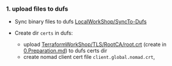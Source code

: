 ### 1. upload files to dufs
- Sync binary files to dufs [LocalWorkShop/SyncTo-Dufs](../../LocalWorkShop/SyncTo-Dufs)

- Create dir `certs` in dufs: 
  - upload [TerraformWorkShop/TLS/RootCA/root.crt](../../TerraformWorkShop/TLS/RootCA/root.crt) (create in [0.Preparation.md](0.Preparation.md)) to dufs certs dir
  - create nomad client cert file `client.global.nomad.crt`, 
